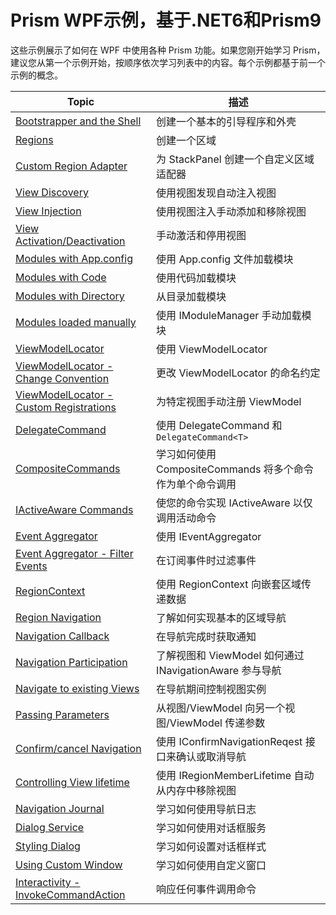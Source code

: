 # Prism WPF示例，基于.NET6和Prism9

这些示例展示了如何在 WPF 中使用各种 Prism 功能。如果您刚开始学习 Prism，建议您从第一个示例开始，按顺序依次学习列表中的内容。每个示例都基于前一个示例的概念。

Topic | 描述 
-----------|-------------
[Bootstrapper and the Shell][1] | 创建一个基本的引导程序和外壳 
[Regions][2] | 创建一个区域 
[Custom Region Adapter][3] | 为 StackPanel 创建一个自定义区域适配器 
[View Discovery][4] | 使用视图发现自动注入视图 
[View Injection][5] | 使用视图注入手动添加和移除视图 
[View Activation/Deactivation][6] | 手动激活和停用视图 
[Modules with App.config][7] | 使用 App.config 文件加载模块 
[Modules with Code][8] | 使用代码加载模块 
[Modules with Directory][9] | 从目录加载模块 
[Modules loaded manually][10] | 使用 IModuleManager 手动加载模块 
[ViewModelLocator][11] | 使用 ViewModelLocator 
[ViewModelLocator - Change Convention][12] | 更改 ViewModelLocator 的命名约定 
[ViewModelLocator - Custom Registrations][13] | 为特定视图手动注册 ViewModel 
[DelegateCommand][14] | 使用 DelegateCommand 和 `DelegateCommand<T>` 
[CompositeCommands][15] | 学习如何使用 CompositeCommands 将多个命令作为单个命令调用 
[IActiveAware Commands][16] | 使您的命令实现 IActiveAware 以仅调用活动命令 
[Event Aggregator][17] | 使用 IEventAggregator 
[Event Aggregator - Filter Events][18] | 在订阅事件时过滤事件 
[RegionContext][19] | 使用 RegionContext 向嵌套区域传递数据 
[Region Navigation][20] | 了解如何实现基本的区域导航 
[Navigation Callback][21] | 在导航完成时获取通知 
[Navigation Participation][22] | 了解视图和 ViewModel 如何通过 INavigationAware 参与导航 
[Navigate to existing Views][23] | 在导航期间控制视图实例 
[Passing Parameters][24] | 从视图/ViewModel 向另一个视图/ViewModel 传递参数 
[Confirm/cancel Navigation][25] | 使用 IConfirmNavigationReqest 接口来确认或取消导航 
[Controlling View lifetime][26] | 使用 IRegionMemberLifetime 自动从内存中移除视图 
[Navigation Journal][27] | 学习如何使用导航日志 
[Dialog Service][29] | 学习如何使用对话框服务
[Styling Dialog][30] | 学习如何设置对话框样式
[Using Custom Window][31] | 学习如何使用自定义窗口
[Interactivity - InvokeCommandAction][32] | 响应任何事件调用命令 

[1]: 01-BootstrapperShell/
[2]: 02-Regions/
[3]: 03-CustomRegions/
[4]: 04-ViewDiscovery/
[5]: 05-ViewInjection/
[6]: 06-ViewActivationDeactivation/
[7]: 07-Modules-AppConfig/
[8]: 07-Modules-Code/
[9]: 07-Modules-Directory/
[10]: 07-Modules-LoadManual/
[11]: 08-ViewModelLocator/
[12]: 09-ChangeConvention/
[13]: 10-CustomRegistrations/
[14]: 11-UsingDelegateCommands/
[15]: 12-UsingCompositeCommands/
[16]: 13-IActiveAwareCommands/
[17]: 14-UsingEventAggregator/
[18]: 15-FilteringEvents/
[19]: 16-RegionContext/
[20]: 17-BasicRegionNavigation/
[21]: 18-NavigationCallback/
[22]: 19-NavigationParticipation/
[23]: 20-NavigateToExistingViews/
[24]: 21-PassingParameters/
[25]: 22-ConfirmCancelNavigation/
[26]: 23-RegionMemberLifetime/
[27]: 24-NavigationJournal/
[29]: 26-UsingDialogService/
[30]: 27-StylingDialog/
[31]: 28-UsingCustomWindow/
[32]: 29-InvokeCommandAction/
